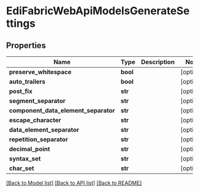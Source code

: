 # EdiFabricWebApiModelsGenerateSettings

## Properties
Name | Type | Description | Notes
------------ | ------------- | ------------- | -------------
**preserve_whitespace** | **bool** |  | [optional] 
**auto_trailers** | **bool** |  | [optional] 
**post_fix** | **str** |  | [optional] 
**segment_separator** | **str** |  | [optional] 
**component_data_element_separator** | **str** |  | [optional] 
**escape_character** | **str** |  | [optional] 
**data_element_separator** | **str** |  | [optional] 
**repetition_separator** | **str** |  | [optional] 
**decimal_point** | **str** |  | [optional] 
**syntax_set** | **str** |  | [optional] 
**char_set** | **str** |  | [optional] 

[[Back to Model list]](../README.md#documentation-for-models) [[Back to API list]](../README.md#documentation-for-api-endpoints) [[Back to README]](../README.md)


